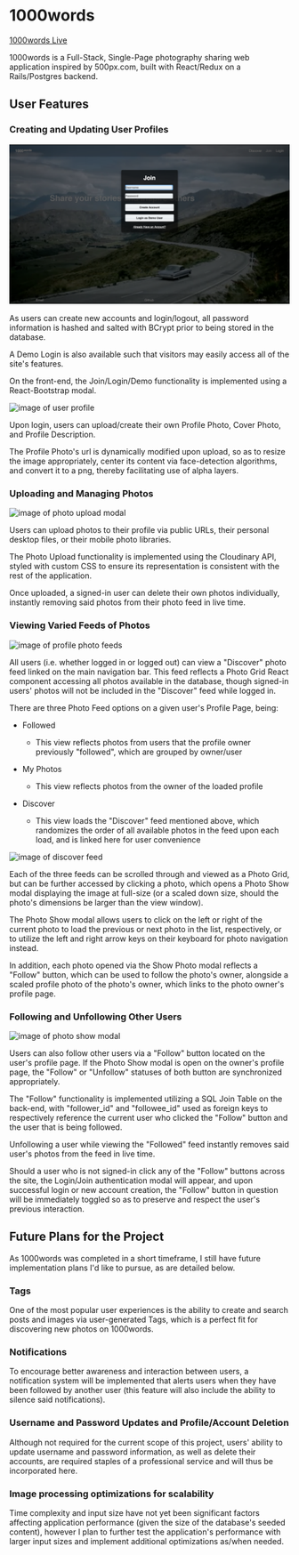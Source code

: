 # **1000words**

[1000words Live][1000words]

[1000words]: http://one-thousand-words.herokuapp.com/

1000words is a Full-Stack, Single-Page photography sharing web application inspired by 500px.com, built with React/Redux on a Rails/Postgres backend.

## User Features

### Creating and Updating User Profiles

![image of authentication modal](docs/production_screenshots/Authentication%20Modal.png)

As users can create new accounts and login/logout, all password information is hashed and salted with BCrypt prior to being stored in the database.

A Demo Login is also available such that visitors may easily access all of the site's features.

On the front-end, the Join/Login/Demo functionality is implemented using a React-Bootstrap modal.

![image of user profile](docs/production_screenshots/User%20Profile.png)


Upon login, users can upload/create their own Profile Photo, Cover Photo, and Profile Description.

The Profile Photo's url is dynamically modified upon upload, so as to resize the image appropriately, center its content via face-detection algorithms, and convert it to a png, thereby facilitating use of alpha layers.

### Uploading and Managing Photos

![image of photo upload modal](docs/production_screenshots/Photo-Upload%20Modal.png)

Users can upload photos to their profile via public URLs, their personal desktop files, or their mobile photo libraries.

The Photo Upload functionality is implemented using the Cloudinary API, styled with custom CSS to ensure its representation is consistent with the rest of the application.

Once uploaded, a signed-in user can delete their own photos individually, instantly removing said photos from their photo feed in live time.

### Viewing Varied Feeds of Photos

![image of profile photo feeds](docs/production_screenshots/Profile%20Page%20Photo%20Feeds.png)


All users (i.e. whether logged in or logged out) can view a "Discover" photo feed linked on the main navigation bar. This feed reflects a Photo Grid React component accessing all photos available in the database, though signed-in users' photos will not be included in the "Discover" feed while logged in.

There are three Photo Feed options on a given user's Profile Page, being:

  - Followed

    + This view reflects photos from users that the profile owner previously "followed", which are grouped by owner/user


  - My Photos

    + This view reflects photos from the owner of the loaded profile


  - Discover

    + This view loads the "Discover" feed mentioned above, which randomizes the order of all available photos in the feed upon each load, and is linked here for user convenience


![image of discover feed](docs/production_screenshots/Discover%20Page%20Feed.png)


Each of the three feeds can be scrolled through and viewed as a Photo Grid, but can be further accessed by clicking a photo, which opens a Photo Show modal displaying the image at full-size (or a scaled down size, should the photo's dimensions be larger than the view window).

The Photo Show modal allows users to click on the left or right of the current photo to load the previous or next photo in the list, respectively, or to utilize the left and right arrow keys on their keyboard for photo navigation instead.

In addition, each photo opened via the Show Photo modal reflects a "Follow" button, which can be used to follow the photo's owner, alongside a scaled profile photo of the photo's owner, which links to the photo owner's profile page.

### Following and Unfollowing Other Users

![image of photo show modal](docs/production_screenshots/Photo%20Show%20Modal.png)


Users can also follow other users via a "Follow" button located on the user's profile page. If the Photo Show modal is open on the owner's profile page, the "Follow" or "Unfollow" statuses of both button are synchronized appropriately.

The "Follow" functionality is implemented utilizing a SQL Join Table on the back-end, with "follower_id" and "followee_id" used as foreign keys to respectively reference the current user who clicked the "Follow" button and the user that is being followed.

Unfollowing a user while viewing the "Followed" feed instantly removes said user's photos from the feed in live time.

Should a user who is not signed-in click any of the "Follow" buttons across the site, the Login/Join authentication modal will appear, and upon successful login or new account creation, the "Follow" button in question will be immediately toggled so as to preserve and respect the user's previous interaction.

## Future Plans for the Project

As 1000words was completed in a short timeframe, I still have future implementation plans I'd like to pursue, as are detailed below.

### Tags

One of the most popular user experiences is the ability to create and search posts and images via user-generated Tags, which is a perfect fit for discovering new photos on 1000words.

### Notifications

To encourage better awareness and interaction between users, a notification system will be implemented that alerts users when they have been followed by another user (this feature will also include the ability to silence said notifications).

### Username and Password Updates and Profile/Account Deletion

Although not required for the current scope of this project, users' ability to update username and password information, as well as delete their accounts, are required staples of a professional service and will thus be incorporated here.

### Image processing optimizations for scalability

Time complexity and input size have not yet been significant factors affecting application performance (given the size of the database's seeded content), however I plan to further test the application's performance with larger input sizes and implement additional optimizations as/when needed.
